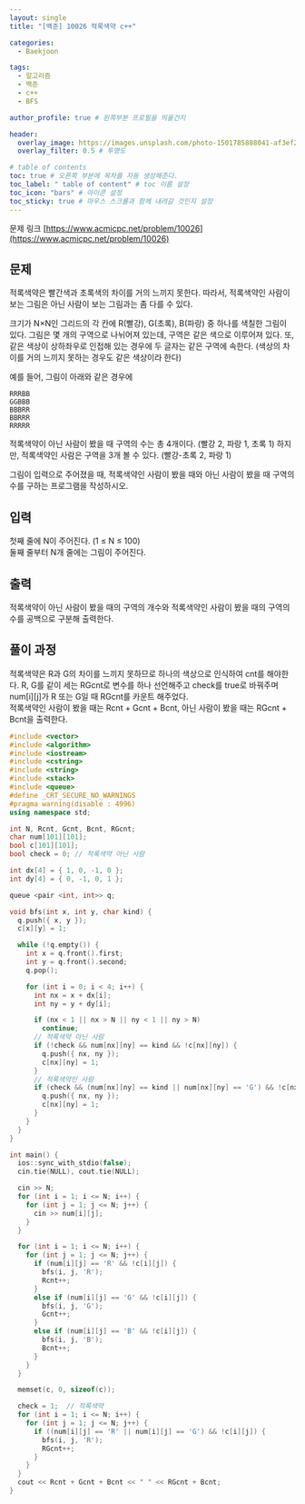 ```yaml
---
layout: single
title: "[백준] 10026 적록색약 c++"

categories:
  - Baekjoon

tags:
  - 알고리즘
  - 백준
  - c++
  - BFS

author_profile: true # 왼쪽부분 프로필을 띄울건지

header:
  overlay_image: https://images.unsplash.com/photo-1501785888041-af3ef285b470?ixlib=rb-1.2.1&ixid=eyJhcHBfaWQiOjEyMDd9&auto=format&fit=crop&w=1350&q=80
  overlay_filter: 0.5 # 투명도

# table of contents
toc: true # 오른쪽 부분에 목차를 자동 생성해준다.
toc_label: " table of content" # toc 이름 설정
toc_icon: "bars" # 아이콘 설정
toc_sticky: true # 마우스 스크롤과 함께 내려갈 것인지 설정
---
```


문제 링크 [https://www.acmicpc.net/problem/10026](https://www.acmicpc.net/problem/10026)

## 문제

적록색약은 빨간색과 초록색의 차이를 거의 느끼지 못한다. 따라서, 적록색약인 사람이 보는 그림은 아닌 사람이 보는 그림과는 좀 다를 수 있다.

크기가 N×N인 그리드의 각 칸에 R(빨강), G(초록), B(파랑) 중 하나를 색칠한 그림이 있다. 그림은 몇 개의 구역으로 나뉘어져 있는데, 구역은 같은 색으로 이루어져 있다. 또, 같은 색상이 상하좌우로 인접해 있는 경우에 두 글자는 같은 구역에 속한다. (색상의 차이를 거의 느끼지 못하는 경우도 같은 색상이라 한다)

예를 들어, 그림이 아래와 같은 경우에

```plaintext
RRRBB
GGBBB
BBBRR
BBRRR
RRRRR
```

적록색약이 아닌 사람이 봤을 때 구역의 수는 총 4개이다. (빨강 2, 파랑 1, 초록 1) 하지만, 적록색약인 사람은 구역을 3개 볼 수 있다. (빨강-초록 2, 파랑 1)

그림이 입력으로 주어졌을 때, 적록색약인 사람이 봤을 때와 아닌 사람이 봤을 때 구역의 수를 구하는 프로그램을 작성하시오.

## 입력

첫째 줄에 N이 주어진다. (1 ≤ N ≤ 100)  
둘째 줄부터 N개 줄에는 그림이 주어진다.

## 출력

적록색약이 아닌 사람이 봤을 때의 구역의 개수와 적록색약인 사람이 봤을 때의 구역의 수를 공백으로 구분해 출력한다.

## 풀이 과정

적록색약은 R과 G의 차이를 느끼지 못하므로 하나의 색상으로 인식하여 cnt를 해야한다. R, G를 같이 세는 RGcnt로 변수를 하나 선언해주고 check를 true로 바꿔주며 num[i][j]가 R 또는 G일 때 RGcnt를 카운트 해주었다.  
적록색약인 사람이 봤을 때는 Rcnt + Gcnt + Bcnt, 아닌 사람이 봤을 때는 RGcnt + Bcnt을 출력한다.

```c++
#include <vector>
#include <algorithm>
#include <iostream>
#include <cstring>
#include <string>
#include <stack>
#include <queue>
#define _CRT_SECURE_NO_WARNINGS
#pragma warning(disable : 4996)
using namespace std;

int N, Rcnt, Gcnt, Bcnt, RGcnt;
char num[101][101];
bool c[101][101];
bool check = 0; // 적록색약 아닌 사람

int dx[4] = { 1, 0, -1, 0 };
int dy[4] = { 0, -1, 0, 1 };

queue <pair <int, int>> q;

void bfs(int x, int y, char kind) {
  q.push({ x, y });
  c[x][y] = 1;

  while (!q.empty()) {
    int x = q.front().first;
    int y = q.front().second;
    q.pop();

    for (int i = 0; i < 4; i++) {
      int nx = x + dx[i];
      int ny = y + dy[i];

      if (nx < 1 || nx > N || ny < 1 || ny > N)
        continue;
      // 적록색약 아닌 사람
      if (!check && num[nx][ny] == kind && !c[nx][ny]) {
        q.push({ nx, ny });
        c[nx][ny] = 1;
      }
      // 적록색약인 사람
      if (check && (num[nx][ny] == kind || num[nx][ny] == 'G') && !c[nx][ny]) {
        q.push({ nx, ny });
        c[nx][ny] = 1;
      }
    }
  }
}

int main() {
  ios::sync_with_stdio(false);
  cin.tie(NULL), cout.tie(NULL);

  cin >> N;
  for (int i = 1; i <= N; i++) {
    for (int j = 1; j <= N; j++) {
      cin >> num[i][j];
    }
  }

  for (int i = 1; i <= N; i++) {
    for (int j = 1; j <= N; j++) {
      if (num[i][j] == 'R' && !c[i][j]) {
        bfs(i, j, 'R');
        Rcnt++;
      }
      else if (num[i][j] == 'G' && !c[i][j]) {
        bfs(i, j, 'G');
        Gcnt++;
      }
      else if (num[i][j] == 'B' && !c[i][j]) {
        bfs(i, j, 'B');
        Bcnt++;
      }
    }
  }

  memset(c, 0, sizeof(c));

  check = 1;  // 적록색약
  for (int i = 1; i <= N; i++) {
    for (int j = 1; j <= N; j++) {
      if ((num[i][j] == 'R' || num[i][j] == 'G') && !c[i][j]) {
        bfs(i, j, 'R');
        RGcnt++;
      }
    }
  }
  cout << Rcnt + Gcnt + Bcnt << " " << RGcnt + Bcnt;
}
```
